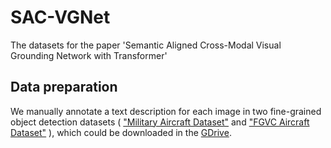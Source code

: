# SAC-VGNet

The datasets for the paper 'Semantic Aligned Cross-Modal Visual Grounding Network with Transformer'



## Data preparation

We manually annotate a text description for each image in two fine-grained object detection datasets ( ["Military Aircraft Dataset"](https://www.kaggle.com/datasets/a2015003713/militaryaircraftdetectiondataset) and ["FGVC Aircraft Dataset"](https://www.robots.ox.ac.uk/~vgg/data/fgvc-aircraft/) ), which could be downloaded in the [GDrive](https://drive.google.com/drive/folders/16ytvHtQ3jUeJaK78Uv1bYGXs8NPXWCPZ?usp=share_link).

